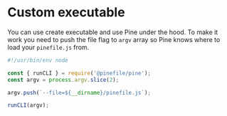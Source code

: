 # Custom executable

You can use create executable and use Pine under the hood. To make it work you need to push the file flag to `argv` array so Pine knows where to load your `pinefile.js` from.

```js
#!/usr/bin/env node

const { runCLI } = require('@pinefile/pine');
const argv = process.argv.slice(2);

argv.push(`--file=${__dirname}/pinefile.js`);

runCLI(argv);
```
